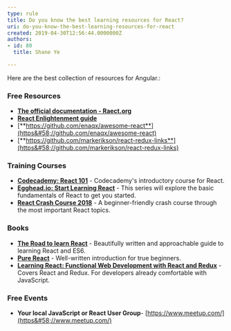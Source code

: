 ```yaml
---
type: rule
title: Do you know the best learning resources for React?
uri: do-you-know-the-best-learning-resources-for-react
created: 2019-04-30T12:56:44.0000000Z
authors:
- id: 80
  title: Shane Ye

---
```


Here are the best collection of resources for Angular.:
 
### Free Resources


- [**The official documentation - Raect.org**](https&#58;//reactjs.org/docs/getting-started.html)
- [**React Enlightenment guide**](https&#58;//www.reactenlightenment.com/)
- [**https://github.com/enaqx/awesome-react**](https&#58;//github.com/enaqx/awesome-react)
- [**https://github.com/markerikson/react-redux-links**](https&#58;//github.com/markerikson/react-redux-links)


### Training Courses 

- [**Codecademy: React 101**](https&#58;//www.codecademy.com/learn/react-101) - Codecademy's introductory course for React.
- [**Egghead.io: Start Learning React**](https&#58;//egghead.io/courses/start-learning-react) - This series will explore the basic fundamentals of React to get you started.
- [**React Crash Course 2018**](https&#58;//www.youtube.com/watch?v=Ke90Tje7VS0) - A beginner-friendly crash course through the most important React topics.


### Books

- [**The Road to learn React**](https&#58;//www.amazon.com/gp/product/172004399X) - Beautifully written and approachable guide to learning React and ES6.
- [**Pure React**](https&#58;//daveceddia.com/pure-react/) - Well-written introduction for true beginners.
- [**Learning React: Functional Web Development with React and Redux**](https&#58;//www.amazon.com/gp/product/1491954620) - Covers React and Redux. For developers already comfortable with JavaScript.


### Free Events 

- **Your local JavaScript or React User Group**- [https://www.meetup.com/](https&#58;//www.meetup.com/)
